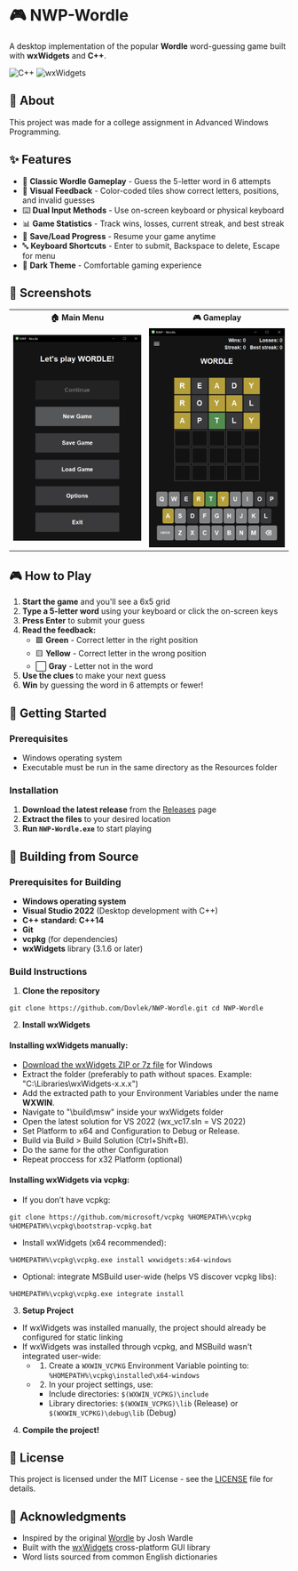 # 🎮 NWP-Wordle

A desktop implementation of the popular **Wordle** word-guessing game built with **wxWidgets** and **C++**.

![C++](https://img.shields.io/badge/C++-00599C?style=for-the-badge&logo=c%2B%2B&logoColor=white)
![wxWidgets](https://img.shields.io/badge/wxWidgets-1B365D?style=for-the-badge&logo=&logoColor=white)

## 📖 About

This project was made for a college assignment in Advanced Windows Programming.

## ✨ Features

- 🎯 **Classic Wordle Gameplay** - Guess the 5-letter word in 6 attempts
- 🎨 **Visual Feedback** - Color-coded tiles show correct letters, positions, and invalid guesses
- ⌨️ **Dual Input Methods** - Use on-screen keyboard or physical keyboard
- 📊 **Game Statistics** - Track wins, losses, current streak, and best streak
- 💾 **Save/Load Progress** - Resume your game anytime
- 🔤 **Keyboard Shortcuts** - Enter to submit, Backspace to delete, Escape for menu
- 🌙 **Dark Theme** - Comfortable gaming experience

## 📸 Screenshots

<table border="0" cellpadding="10" cellspacing="0" style="border: none;">
  <tr>
    <th align="center" style="border: none;">🏠 Main Menu</th>
    <th align="center" style="border: none;">🎮 Gameplay</th>
  </tr>
  <tr>
    <td align="center" style="border: none;">
      <img src="Screenshots/main-menu.png" alt="Main Menu" width="400"/>
    </td>
    <td align="center" style="border: none;">
      <img src="Screenshots/gameplay.png" alt="Gameplay" width="400"/>
    </td>
  </tr>
</table>

## 🎮 How to Play

1. **Start the game** and you'll see a 6x5 grid
2. **Type a 5-letter word** using your keyboard or click the on-screen keys
3. **Press Enter** to submit your guess
4. **Read the feedback:**
   - 🟩 **Green** - Correct letter in the right position
   - 🟨 **Yellow** - Correct letter in the wrong position
   - ⬜ **Gray** - Letter not in the word
5. **Use the clues** to make your next guess
6. **Win** by guessing the word in 6 attempts or fewer!

## 🚀 Getting Started

### Prerequisites

- Windows operating system
- Executable must be run in the same directory as the Resources folder

### Installation

1. **Download the latest release** from the [Releases](https://github.com/Dovlek/NWP-Wordle/releases) page
2. **Extract the files** to your desired location
3. **Run `NWP-Wordle.exe`** to start playing

## 🔧 Building from Source

### Prerequisites for Building
- **Windows operating system**
- **Visual Studio 2022** (Desktop development with C++)
- **C++ standard: C++14**
- **Git**
-	**vcpkg** (for dependencies)
- **wxWidgets** library (3.1.6 or later)

### Build Instructions

1. **Clone the repository**
```
git clone https://github.com/Dovlek/NWP-Wordle.git cd NWP-Wordle
```
2. **Install wxWidgets**
#### Installing wxWidgets manually:
- [Download the wxWidgets ZIP or 7z file](https://wxwidgets.org/downloads/) for Windows
- Extract the folder (preferably to path without spaces. Example: "C:\Libraries\wxWidgets-x.x.x")
- Add the extracted path to your Environment Variables under the name **WXWIN**.
- Navigate to "\build\msw" inside your wxWidgets folder
- Open the latest solution for VS 2022 (wx_vc17.sln = VS 2022)
- Set Platform to x64 and Configuration to Debug or Release.
- Build via Build > Build Solution (Ctrl+Shift+B).
- Do the same for the other Configuration
- Repeat proccess for x32 Platform (optional)

#### Installing wxWidgets via vcpkg:
- If you don’t have vcpkg:
```
git clone https://github.com/microsoft/vcpkg %HOMEPATH%\vcpkg
%HOMEPATH%\vcpkg\bootstrap-vcpkg.bat
```
- Install wxWidgets (x64 recommended):
```
%HOMEPATH%\vcpkg\vcpkg.exe install wxwidgets:x64-windows
```
- Optional: integrate MSBuild user-wide (helps VS discover vcpkg libs):
```
%HOMEPATH%\vcpkg\vcpkg.exe integrate install
```

3. **Setup Project**
- If wxWidgets was installed manually, the project should already be configured for static linking
- If wxWidgets was installed through vcpkg, and MSBuild wasn't integrated user-wide:
  - 1. Create a `WXWIN_VCPKG` Environment Variable pointing to: `%HOMEPATH%\vcpkg\installed\x64-windows`
  - 2. In your project settings, use:
    - Include directories: `$(WXWIN_VCPKG)\include`
    - Library directories: `$(WXWIN_VCPKG)\lib` (Release) or `$(WXWIN_VCPKG)\debug\lib` (Debug)

4. **Compile the project!**

## 📝 License

This project is licensed under the MIT License - see the [LICENSE](LICENSE) file for details.

## 🙏 Acknowledgments

- Inspired by the original [Wordle](https://www.nytimes.com/games/wordle/index.html) by Josh Wardle
- Built with the [wxWidgets](https://www.wxwidgets.org/) cross-platform GUI library
- Word lists sourced from common English dictionaries
